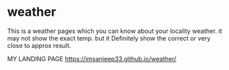 # weather
This is a weather pages which you can know about your locality weather. it may not show the exact temp. but it Definitely show the correct or very close to approx result.


MY LANDING PAGE https://imsanjeep33.github.io/weather/
